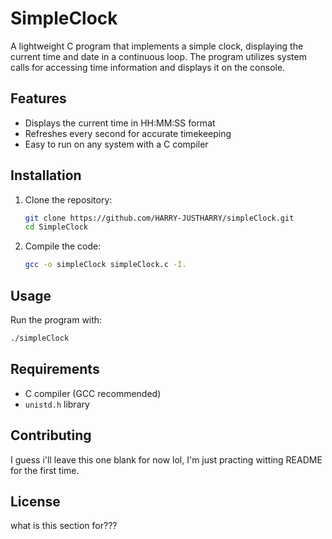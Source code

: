 
# SimpleClock

A lightweight C program that implements a simple clock, displaying the current time and date in a continuous loop. 
The program utilizes system calls for accessing time information and displays it on the console.

## Features

- Displays the current time in HH:MM:SS format
- Refreshes every second for accurate timekeeping
- Easy to run on any system with a C compiler

## Installation

1. Clone the repository:
   ```bash
   git clone https://github.com/HARRY-JUSTHARRY/simpleClock.git
   cd SimpleClock
   ```

2. Compile the code:
   ```bash
   gcc -o simpleClock simpleClock.c -I.
   ```

## Usage

Run the program with:
```bash
./simpleClock
```

## Requirements

- C compiler (GCC recommended)
- `unistd.h` library

## Contributing

I guess i'll leave this one blank for now lol, I'm just practing witting README
for the first time.

## License

what is this section for???
